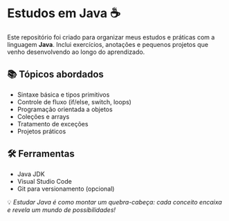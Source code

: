# Estudos em Java ☕

Este repositório foi criado para organizar meus estudos e práticas com a linguagem **Java**. Inclui exercícios, anotações e pequenos projetos que venho desenvolvendo ao longo do aprendizado.

## 📚 Tópicos abordados

- Sintaxe básica e tipos primitivos
- Controle de fluxo (if/else, switch, loops)
- Programação orientada a objetos
- Coleções e arrays
- Tratamento de exceções
- Projetos práticos

## 🛠️ Ferramentas

- Java JDK
- Visual Studio Code
- Git para versionamento (opcional)

💡 *Estudar Java é como montar um quebra-cabeça: cada conceito encaixa e revela um mundo de possibilidades!*
